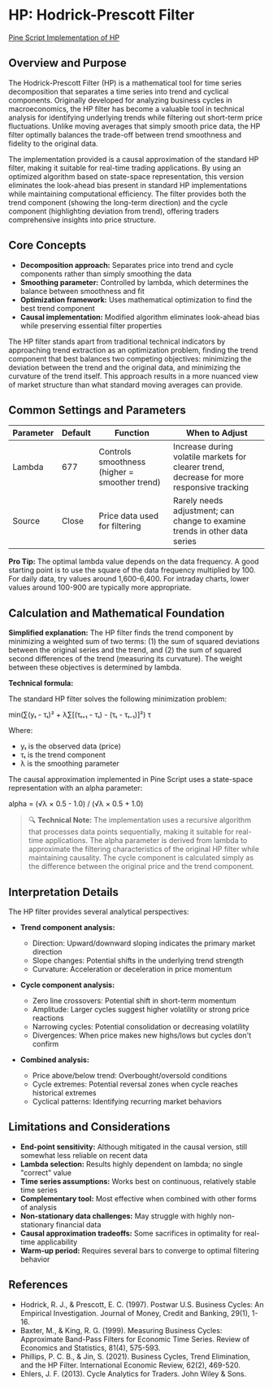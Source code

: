 # HP: Hodrick-Prescott Filter

[Pine Script Implementation of HP](https://github.com/mihakralj/pinescript/blob/main/indicators/filters/hp.pine)

## Overview and Purpose

The Hodrick-Prescott Filter (HP) is a mathematical tool for time series decomposition that separates a time series into trend and cyclical components. Originally developed for analyzing business cycles in macroeconomics, the HP filter has become a valuable tool in technical analysis for identifying underlying trends while filtering out short-term price fluctuations. Unlike moving averages that simply smooth price data, the HP filter optimally balances the trade-off between trend smoothness and fidelity to the original data.

The implementation provided is a causal approximation of the standard HP filter, making it suitable for real-time trading applications. By using an optimized algorithm based on state-space representation, this version eliminates the look-ahead bias present in standard HP implementations while maintaining computational efficiency. The filter provides both the trend component (showing the long-term direction) and the cycle component (highlighting deviation from trend), offering traders comprehensive insights into price structure.

## Core Concepts

* **Decomposition approach:** Separates price into trend and cycle components rather than simply smoothing the data
* **Smoothing parameter:** Controlled by lambda, which determines the balance between smoothness and fit
* **Optimization framework:** Uses mathematical optimization to find the best trend component
* **Causal implementation:** Modified algorithm eliminates look-ahead bias while preserving essential filter properties

The HP filter stands apart from traditional technical indicators by approaching trend extraction as an optimization problem, finding the trend component that best balances two competing objectives: minimizing the deviation between the trend and the original data, and minimizing the curvature of the trend itself. This approach results in a more nuanced view of market structure than what standard moving averages can provide.

## Common Settings and Parameters

| Parameter | Default | Function | When to Adjust |
|-----------|---------|----------|---------------|
| Lambda | 677 | Controls smoothness (higher = smoother trend) | Increase during volatile markets for clearer trend, decrease for more responsive tracking |
| Source | Close | Price data used for filtering | Rarely needs adjustment; can change to examine trends in other data series |

**Pro Tip:** The optimal lambda value depends on the data frequency. A good starting point is to use the square of the data frequency multiplied by 100. For daily data, try values around 1,600-6,400. For intraday charts, lower values around 100-900 are typically more appropriate.

## Calculation and Mathematical Foundation

**Simplified explanation:**
The HP filter finds the trend component by minimizing a weighted sum of two terms: (1) the sum of squared deviations between the original series and the trend, and (2) the sum of squared second differences of the trend (measuring its curvature). The weight between these objectives is determined by lambda.

**Technical formula:**

The standard HP filter solves the following minimization problem:

min(∑(yₜ - τₜ)² + λ∑[(τₜ₊₁ - τₜ) - (τₜ - τₜ₋₁)]²)
  τ

Where:
- yₜ is the observed data (price)
- τₜ is the trend component
- λ is the smoothing parameter

The causal approximation implemented in Pine Script uses a state-space representation with an alpha parameter:

alpha = (√λ × 0.5 - 1.0) / (√λ × 0.5 + 1.0)

> 🔍 **Technical Note:** The implementation uses a recursive algorithm that processes data points sequentially, making it suitable for real-time applications. The alpha parameter is derived from lambda to approximate the filtering characteristics of the original HP filter while maintaining causality. The cycle component is calculated simply as the difference between the original price and the trend component.

## Interpretation Details

The HP filter provides several analytical perspectives:

* **Trend component analysis:**
  * Direction: Upward/downward sloping indicates the primary market direction
  * Slope changes: Potential shifts in the underlying trend strength
  * Curvature: Acceleration or deceleration in price momentum

* **Cycle component analysis:**
  * Zero line crossovers: Potential shift in short-term momentum
  * Amplitude: Larger cycles suggest higher volatility or strong price reactions
  * Narrowing cycles: Potential consolidation or decreasing volatility
  * Divergences: When price makes new highs/lows but cycles don't confirm

* **Combined analysis:**
  * Price above/below trend: Overbought/oversold conditions
  * Cycle extremes: Potential reversal zones when cycle reaches historical extremes
  * Cyclical patterns: Identifying recurring market behaviors

## Limitations and Considerations

* **End-point sensitivity:** Although mitigated in the causal version, still somewhat less reliable on recent data
* **Lambda selection:** Results highly dependent on lambda; no single "correct" value
* **Time series assumptions:** Works best on continuous, relatively stable time series
* **Complementary tool:** Most effective when combined with other forms of analysis
* **Non-stationary data challenges:** May struggle with highly non-stationary financial data
* **Causal approximation tradeoffs:** Some sacrifices in optimality for real-time applicability
* **Warm-up period:** Requires several bars to converge to optimal filtering behavior

## References

* Hodrick, R. J., & Prescott, E. C. (1997). Postwar U.S. Business Cycles: An Empirical Investigation. Journal of Money, Credit and Banking, 29(1), 1-16.
* Baxter, M., & King, R. G. (1999). Measuring Business Cycles: Approximate Band-Pass Filters for Economic Time Series. Review of Economics and Statistics, 81(4), 575-593.
* Phillips, P. C. B., & Jin, S. (2021). Business Cycles, Trend Elimination, and the HP Filter. International Economic Review, 62(2), 469-520.
* Ehlers, J. F. (2013). Cycle Analytics for Traders. John Wiley & Sons.
